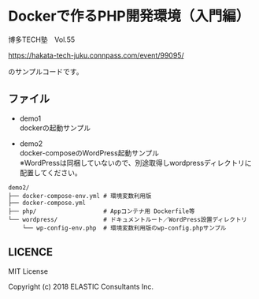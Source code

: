 # Dockerで作るPHP開発環境（入門編）

博多TECH塾　Vol.55

https://hakata-tech-juku.connpass.com/event/99095/

のサンプルコードです。

## ファイル

- demo1  
dockerの起動サンプル

- demo2  
docker-composeのWordPress起動サンプル  
※WordPressは同梱していないので、別途取得しwordpressディレクトリに配置してください。

```
demo2/
├── docker-compose-env.yml # 環境変数利用版
├── docker-compose.yml
├── php/                   # Appコンテナ用 Dockerfile等
└── wordpress/             # ドキュメントルート／WordPress設置ディレクトリ
    └── wp-config-env.php  # 環境変数利用版のwp-config.phpサンプル
```

## LICENCE

MIT License

Copyright (c) 2018 ELASTIC Consultants Inc.

